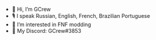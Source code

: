- 👋 Hi, I’m GCrew
- 🎙 I speak Russian, English, French, Brazilian Portuguese
- 🔎 I’m interested in FNF modding
- 📡 My Discord: GCrew#3853

<!---
GreatCrewmate/GreatCrewmate is a ✨ special ✨ repository because its `README.md` (this file) appears on your GitHub profile.
You can click the Preview link to take a look at your changes.
--->
